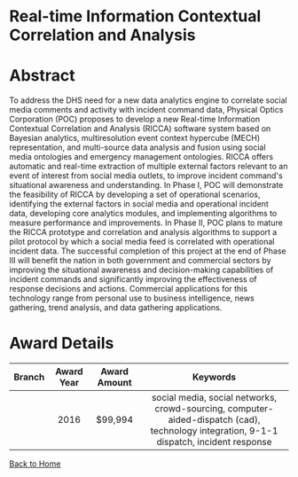 
Real-time Information Contextual Correlation and Analysis
=========================================================

# Abstract


To address the DHS need for a new data analytics engine to correlate social media comments and activity with incident command data, Physical Optics Corporation (POC) proposes to develop a new Real-time Information Contextual Correlation and Analysis (RICCA) software system based on Bayesian analytics, multiresolution event context hypercube (MECH) representation, and multi-source data analysis and fusion using social media ontologies and emergency management ontologies. RICCA offers automatic and real-time extraction of multiple external factors relevant to an event of interest from social media outlets, to improve incident command's situational awareness and understanding. In Phase I, POC will demonstrate the feasibility of RICCA by developing a set of operational scenarios, identifying the external factors in social media and operational incident data, developing core analytics modules, and implementing algorithms to measure performance and improvements. In Phase II, POC plans to mature the RICCA prototype and correlation and analysis algorithms to support a pilot protocol by which a social media feed is correlated with operational incident data. The successful completion of this project at the end of Phase III will benefit the nation in both government and commercial sectors by improving the situational awareness and decision-making capabilities of incident commands and significantly improving the effectiveness of response decisions and actions. Commercial applications for this technology range from personal use to business intelligence, news gathering, trend analysis, and data gathering applications.  

# Award Details

|Branch|Award Year|Award Amount|Keywords|
| :---: | :---: | :---: | :---: |
||2016|$99,994|social media, social networks, crowd-sourcing, computer-aided-dispatch (cad), technology integration, 9-1-1 dispatch, incident response|
  
  


[Back to Home](https://github.com/chrischow/dod_sbir_awards#1829)